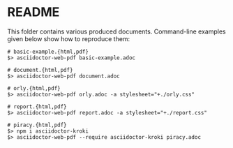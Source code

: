 # README

This folder contains various produced documents. Command-line examples given below show how to reproduce them:

```
# basic-example.{html,pdf}
$> asciidoctor-web-pdf basic-example.adoc

# document.{html,pdf}
$> asciidoctor-web-pdf document.adoc

# orly.{html,pdf}
$> asciidoctor-web-pdf orly.adoc -a stylesheet="+./orly.css"

# report.{html,pdf}
$> asciidoctor-web-pdf report.adoc -a stylesheet="+./report.css"

# piracy.{html,pdf}
$> npm i asciidoctor-kroki
$> asciidoctor-web-pdf --require asciidoctor-kroki piracy.adoc 
```


